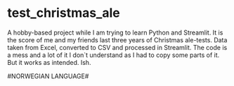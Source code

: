 # test_christmas_ale
A hobby-based project while I am trying to learn Python and Streamlit. 
It is the score of me and my friends last three years of Christmas ale-tests. 
Data taken from Excel, converted to CSV and processed in Streamlit. 
The code is a mess and a lot of it I don`t understand as I had to copy some parts of it.
But it works as intended. Ish.

#NORWEGIAN LANGUAGE#
